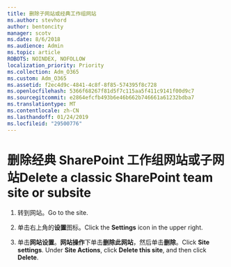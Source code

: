 ```yaml
---
title: 删除子网站或经典工作组网站
ms.author: stevhord
author: bentoncity
manager: scotv
ms.date: 8/6/2018
ms.audience: Admin
ms.topic: article
ROBOTS: NOINDEX, NOFOLLOW
localization_priority: Priority
ms.collection: Adm_O365
ms.custom: Adm_O365
ms.assetid: f2ec4d9c-4841-4c8f-8f85-574395f8c728
ms.openlocfilehash: 5366f68267f81d5f7c115aa5f411c9141f00d9c7
ms.sourcegitcommit: e2864efcfb493b6e46b662b746661a61232bdba7
ms.translationtype: MT
ms.contentlocale: zh-CN
ms.lasthandoff: 01/24/2019
ms.locfileid: "29500776"
---
```

# <a name="delete-a-classic-sharepoint-team-site-or-subsite"></a><span data-ttu-id="179ec-102">删除经典 SharePoint 工作组网站或子网站</span><span class="sxs-lookup"><span data-stu-id="179ec-102">Delete a classic SharePoint team site or subsite</span></span>

1. <span data-ttu-id="179ec-103">转到网站。</span><span class="sxs-lookup"><span data-stu-id="179ec-103">Go to the site.</span></span>
    
2. <span data-ttu-id="179ec-104">单击右上角的**设置**图标。</span><span class="sxs-lookup"><span data-stu-id="179ec-104">Click the **Settings** icon in the upper right.</span></span> 
    
3. <span data-ttu-id="179ec-p101">单击**网站设置**。**网站操作**下单击**删除此网站**，然后单击**删除**。</span><span class="sxs-lookup"><span data-stu-id="179ec-p101">Click **Site settings**. Under **Site Actions**, click **Delete this site**, and then click **Delete**.</span></span>
    

